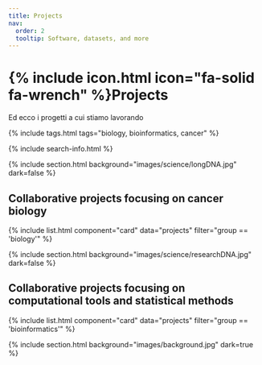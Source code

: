 ```yaml
---
title: Projects
nav:
  order: 2
  tooltip: Software, datasets, and more
---
```


# {% include icon.html icon="fa-solid fa-wrench" %}Projects

Ed ecco i progetti a cui stiamo lavorando

{% include tags.html tags="biology, bioinformatics, cancer" %}

{% include search-info.html %}

{% include section.html background="images/science/longDNA.jpg" dark=false %}

## Collaborative projects focusing on cancer biology

{% include list.html component="card" data="projects" filter="group == 'biology'" %}

{% include section.html background="images/science/researchDNA.jpg" dark=false %}

## Collaborative projects focusing on computational tools and statistical methods

{% include list.html component="card" data="projects" filter="group == 'bioinformatics'" %}

{% include section.html background="images/background.jpg" dark=true %}
